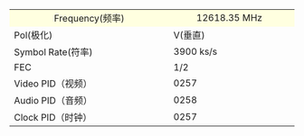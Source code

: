 <table>
<tr style="background:lightyellow;text-align:center">
	<td width="500">Frequency(频率)</td>
	<td width="390">12618.35 MHz   </td>
</tr>
<tr>
	<td>Pol(极化)</td>
	<td>V(垂直)</td>
</tr>
<tr>
	<td>Symbol Rate(符率)</td>
	<td>3900 ks/s</td>
</tr>
<tr>
	<td>FEC</td>
	<td>1/2</td>
</tr>
<tr>
	<td>Video PID（视频）</td>
	<td>0257</td>
</tr>
<tr>
	<td>Audio PID（音频）</td>
	<td>0258</td>
</tr>
<tr>
	<td>Clock PID（时钟）</td>
	<td>0257</td>
</tr>
</table>
